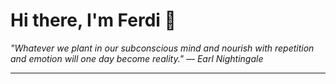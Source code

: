 <h1>Hi there, I'm Ferdi 👋</h1>

<p><em>
  "Whatever we plant in our subconscious mind and nourish with repetition and emotion will one day become reality." — Earl Nightingale
</em></p>

---
